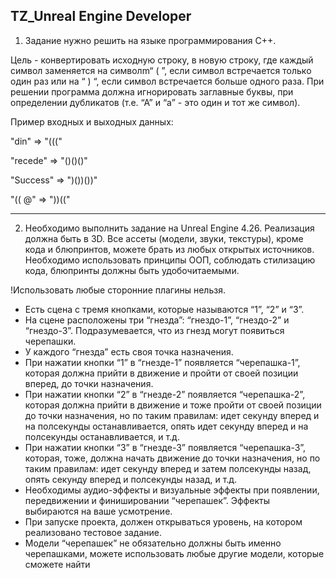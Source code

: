 ## TZ_Unreal Engine Developer



1) Задание нужно решить на языке программирования С++.

Цель - конвертировать исходную строку, в новую строку, где каждый символ заменяется на
символm“ ( ”, если символ встречается только один раз или на “ ) “, если символ встречается больше одного раза. При решении программа должна игнорировать заглавные буквы, при определении дубликатов (т.е. “А” и “а” - это один и тот же символ).

Пример входных и выходных данных:

"din" => "((("

"recede" => "()()()"

"Success" => ")())())"

"(( @" => "))(("

---

2) Необходимо выполнить задание на Unreal Engine 4.26. Реализация должна быть в 3D. Все ассеты (модели, звуки, текстуры), кроме кода и блюпринтов, можете брать из любых открытых источников. Необходимо использовать принципы ООП, соблюдать стилизацию кода, блюпринты должны быть удобочитаемыми.

!Использовать любые сторонние плагины нельзя.

+ Есть сцена с тремя кнопками, которые называются “1”, “2” и “3”.
+ На сцене расположены три “гнезда”: “гнездо-1”, “гнездо-2” и “гнездо-3”. Подразумевается, что из гнезд могут появиться черепашки.
+ У каждого “гнезда” есть своя точка назначения.
+ При нажатии кнопки “1” в “гнезде-1” появляется “черепашка-1”, которая должна прийти в движение и пройти от своей позиции вперед, до точки назначения.
+ При нажатии кнопки “2” в “гнезде-2” появляется “черепашка-2”, которая должна прийти в движение и тоже пройти от своей позиции до точки назначения, но по таким правилам: идет секунду вперед и на полсекунды останавливается, опять идет секунду вперед и на полсекунды останавливается, и т.д. 
+ При нажатии кнопки “3” в “гнезде-3” появляется “черепашка-3”, которая, тоже, должна начать движение до точки назначения, но по таким правилам: идет секунду вперед и затем полсекунды назад, опять секунду вперед и полсекунды назад, и т.д.
+ Необходимы аудио-эффекты и визуальные эффекты при появлении, передвижении и финишировании “черепашек”. Эффекты выбираются на ваше усмотрение.
+ При запуске проекта, должен открываться уровень, на котором реализовано тестовое задание.
+ Модели “черепашек” не обязательно должны быть именно черепашками, можете использовать любые другие модели, которые сможете найти
